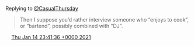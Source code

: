 Replying to [@CasualThursday](https://twitter.com/CasualThursday/status/1349845900546469893)

> Then I suppose you’d rather interview someone who “enjoys to cook”, or “bartend”, possibly combined with “DJ”\.

<img src="../../media/tweet.ico" width="12" /> [Thu Jan 14 23:41:36 +0000 2021](https://twitter.com/DromerDenker/status/1349864274575970306)